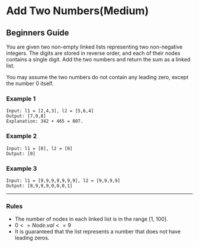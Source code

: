 # Add Two Numbers(Medium)

## Beginners Guide

You are given two non-empty linked lists representing two non-negative integers. The digits are stored in reverse order, and each of their nodes contains a single digit. Add the two numbers and return the sum as a linked list.

You may assume the two numbers do not contain any leading zero, except the number 0 itself.

### Example 1

```go=
Input: l1 = [2,4,3], l2 = [5,6,4]
Output: [7,0,8]
Explanation: 342 + 465 = 807.
```

### Example 2

```go=
Input: l1 = [0], l2 = [0]
Output: [0]
```

### Example 3

```go=
Input: l1 = [9,9,9,9,9,9,9], l2 = [9,9,9,9]
Output: [8,9,9,9,0,0,0,1]
```

---

### Rules

* The number of nodes in each linked list is in the range [1, 100].
* $0 <= Node.val <= 9$
* It is guaranteed that the list represents a number that does not have leading zeros.
